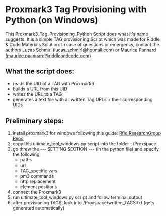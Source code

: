# Proxmark3 Tag Provisioning with Python (on Windows)

This Proxmark3_Tag_Provisioning_Python Script does what it's name suggests.
It is a simple TAG provisioning Script which was made for Riddle & Code Materials Solution.
In case of questions or emergency, contact the authors Lucas Schmirl (lucas_schmirl@hotmail.com) or Maurice Pannard (maurice.paannard@riddleandcode.com)

## What the script does:

- reads the UID of a TAG with Proxmark3
- builds a URL from this UID
- writes the URL to a TAG
- generates a text file with all written Tag URLs + their corresponding UIDs

## Preliminary steps: <br />

1. install proxmark3 for windows following this guide: [Rfid ResearchGroup Repo](https://github.com/RfidResearchGroup/proxmark3/blob/master/doc/md/Installation_Instructions/Windows-Installation-Instructions.md) <br />
2. copy this ultimate_tool_windows.py script into the folder : /Proxspace <br />
3. go threw the --- SETTING SECTION --- (in the python file) and specify the following: <br />
   - paths <br />
   - url <br />
   - TAG_specific vars <br />
   - pm3 commands <br />
   - http replacement <br />
   - element positions <br />
4. connect the Proxmark3 <br />
5. run ultimate_tool_windows.py script and follow terminal output <br />
6. after provisioning TAGS, look into /Proxspace/written_TAGS.txt (gets generated automatically) <br />
